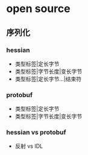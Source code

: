 # open source

## 序列化

### hessian

- 类型标签|定长字节
- 类型标签|字节长度|变长字节
- 类型标签|定长字节...|结束符

### protobuf

- 类型标签|定长字节
- 类型标签|字节长度|变长字节

### hessian vs protobuf

- 反射 vs IDL
